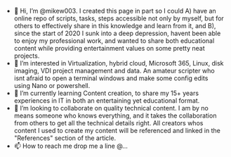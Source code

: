 - 👋 Hi, I’m @mikew003. I created this page in part so I could A) have an online repo of scripts, tasks, steps accessible not only by myself, but for others to effectively share in this knowledge and learn from it, and B), since the start of 2020 I sunk into a deep depression, havent been able to enjoy my professional work, and wanted to share both educational content while providing entertainment values on some pretty neat projects.  
- 👀 I’m interested in Virtualization, hybrid cloud, Microsoft 365, Linux, disk imaging, VDI project management and data.  An amateur scripter who isnt afraid to open a terminal windows and make some config edits using Nano or powershell.  
- 🌱 I’m currently learning Content creation, to share my 15+ years experiences in IT in both an entertaining yet educational format.  
- 💞️ I’m looking to collaborate on quality technical content.  I am by no means someone who knows everything, and it takes the collaboration from others to get all the technical details right.  All creators whos content I used to create my content will be referenced and linked in the "References" section of the article.  
- 📫 How to reach me drop me a line @...

<!---
mikew003/mikew003 is a ✨ special ✨ repository because its `README.md` (this file) appears on your GitHub profile.
You can click the Preview link to take a look at your changes.
--->
